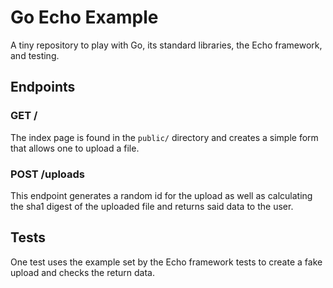 # Go Echo Example

A tiny repository to play with Go, its standard libraries, the Echo framework,
and testing.

## Endpoints

### GET /

The index page is found in the `public/` directory and creates a simple form
that allows one to upload a file.

### POST /uploads

This endpoint generates a random id for the upload as well as calculating the
sha1 digest of the uploaded file and returns said data to the user.

## Tests

One test uses the example set by the Echo framework tests to create a fake
upload and checks the return data.
